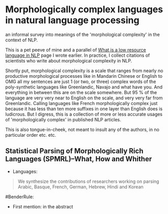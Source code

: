 # Morphologically complex languages in natural language processing
an informal survey into meanings of the 'morphological complexity' in the
context of NLP.

This is a pet peeve of mine and a parallel of [What is a low resource language
in NLP](what-is-low-resource-language.html) page I wrote earlier. In practice, I
collect citations of scientists who write about morphological complexity in NLP.

Shortly put, morphological complexity is a scale that ranges from nearly no
productive morphological processes like in Mandarin Chinese or English to OMG
all my sentences are just 1 (or two, or three) complex words of the
poly-synthetic languages like Greenlandic, Navajo and what have you. And
everything in between this are on the scale somewhere. But 95 % of the language
are very very near to English on the scale, and very very far from Greenlandic.
Calling languages like French morphologically complex just because it has less
than ten more suffixes in one layer than English does is ludicrous. But I
digress, this is a collection of more or less accurate usages of
'morphologically complex' in published NLP articles.

This is also tongue-in-cheek, not meant to insult any of the authors, in no
particular order etc. etc.

## Statistical Parsing of Morphologically Rich Languages (SPMRL)–What, How and Whither

* Languages:

> We synthesize the contributions of researchers working on parsing Arabic,
> Basque, French, German, Hebrew, Hindi and Korean

\#BenderRule:

* First mention: in the abstract


